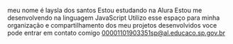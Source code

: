 meu nome é laysla dos santos
Estou estudando na Alura
Estou me desenvolvendo na linguagem JavaScript
Utilizo esse espaço para minha organização e compartilhamento dos meu projetos desenvolvidos
voce pode entrar em contato comigo
00001101903351sp@al.educaco.sp.gov.br
